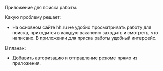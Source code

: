 Приложение для поиска работы.

Какую проблему решает:
 - На основном сайте hh.ru не удобно просматривать работу для поиска, приходится в каждую вакансию заходить и смотреть, что написано.
   В приложении для приска работы удобный интерфейс.

В планах:
 - Добавить авторизацию и отправление резюме прямо из приложения.